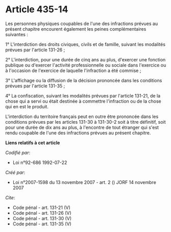 # Article 435-14

Les personnes physiques coupables de l'une des infractions prévues au présent chapitre encourent également les peines
complémentaires suivantes : 

1° L'interdiction des droits civiques, civils et de famille, suivant les modalités prévues par l'article 131-26 ; 

2° L'interdiction, pour une durée de cinq ans au plus, d'exercer une fonction publique ou d'exercer l'activité
professionnelle ou sociale dans l'exercice ou à l'occasion de l'exercice de laquelle l'infraction a été commise ; 

3° L'affichage ou la diffusion de la décision prononcée dans les conditions prévues par l'article 131-35 ; 

4° La confiscation, suivant les modalités prévues par l'article 131-21, de la chose qui a servi ou était destinée à commettre
l'infraction ou de la chose qui en est le produit. 

L'interdiction du territoire français peut en outre être prononcée dans les conditions prévues par les articles 131-30 à
131-30-2 soit à titre définitif, soit pour une durée de dix ans au plus, à l'encontre de tout étranger qui s'est rendu
coupable de l'une des infractions prévues au présent chapitre.

**Liens relatifs à cet article**

_Codifié par_:

  - Loi n°92-686 1992-07-22

_Créé par_:

  - Loi n°2007-1598 du 13 novembre 2007 - art. 2 () JORF 14 novembre 2007

_Cite_:

  - Code pénal - art. 131-21 (V)
  - Code pénal - art. 131-26 (V)
  - Code pénal - art. 131-30 (V)
  - Code pénal - art. 131-35 (V)
